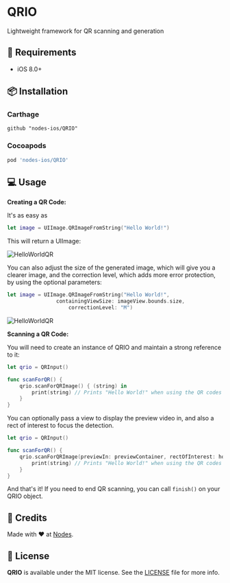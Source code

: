 # QRIO
Lightweight framework for QR scanning and generation


## 📝 Requirements

* iOS 8.0+

## 📦 Installation

### Carthage
~~~
github "nodes-ios/QRIO"
~~~

### Cocoapods
~~~bash
pod 'nodes-ios/QRIO'
~~~

## 💻 Usage
**Creating a QR Code:**

It's as easy as

~~~swift
let image = UIImage.QRImageFromString("Hello World!")
~~~

This will return a UIImage:

![HelloWorldQR](https://raw.githubusercontent.com/nodes-ios/QRIO/master/HelloWorldQR.png)

You can also adjust the size of the generated image, which will give you a clearer image, and the correction level, which adds more error protection, by using the optional parameters:

~~~swift
let image = UIImage.QRImageFromString("Hello World!",
				containingViewSize: imageView.bounds.size,
					correctionLevel: "M")
~~~

![HelloWorldQR](https://raw.githubusercontent.com/nodes-ios/QRIO/master/HelloWorldQR2.png)


**Scanning a QR Code:**

You will need to create an instance of QRIO and maintain a strong reference to it:

~~~swift
let qrio = QRInput()

func scanForQR() {
	qrio.scanForQRImage() { (string) in
		print(string) // Prints "Hello World!" when using the QR codes above
	}
}
~~~

You can optionally pass a view to display the preview video in, and also a rect of interest to focus the detection.

~~~swift
let qrio = QRInput()

func scanForQR() {
	qrio.scanForQRImage(previewIn: previewContainer, rectOfInterest: hotspotView.frame) { (string) in
		print(string) // Prints "Hello World!" when using the QR codes above
	}
}
~~~

And that's it! If you need to end QR scanning, you can call `finish()` on your QRIO object.


## 👥 Credits
Made with ❤️ at [Nodes](http://nodesagency.com).

## 📄 License
**QRIO** is available under the MIT license. See the [LICENSE](https://raw.githubusercontent.com/nodes-ios/QRIO/master/LICENSE) file for more info.

